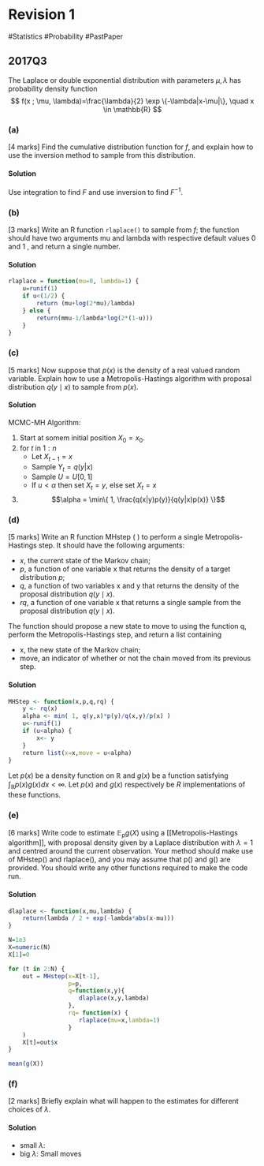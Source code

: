 # Revision 1
#Statistics #Probability #PastPaper 

## 2017Q3
The Laplace or double exponential distribution with parameters $\mu, \lambda$ has probability density function
$$
f(x ; \mu, \lambda)=\frac{\lambda}{2} \exp \{-\lambda|x-\mu|\}, \quad x \in \mathbb{R}
$$
### (a)
[4 marks] Find the cumulative distribution function for $f$, and explain how to use the inversion method to sample from this distribution.

#### Solution
Use integration to find $F$ and use inversion to find $F^{-1}$.

### (b)
[3 marks] Write an $\mathrm{R}$ function `rlaplace()` to sample from $f$; the function should have two arguments mu and lambda with respective default values 0 and 1 , and return a single number.

#### Solution
```R
rlaplace = function(mu=0, lambda=1) {
	u=runif(1)
	if u<(1/2) {
		return (mu+log(2*mu)/lambda)
	} else {
		return(mmu-1/lambda*log(2*(1-u)))
	}
}
```

### (c)
[5 marks] Now suppose that $p(x)$ is the density of a real valued random variable. Explain how to use a Metropolis-Hastings algorithm with proposal distribution $q(y \mid x)$ to sample from $p(x)$.

#### Solution
MCMC-MH Algorithm:
1) Start at somem initial position $X_0=x_0$.
2) for $t$ in $1:n$
	- Let $X_{t-1}=x$
	- Sample $Y_t=q(y|x)$
	- Sample $U=U[0,1]$
	- If $u<\alpha$ then set $X_t=y$, else set $X_t=x$
3) $$\alpha = \min\{  1, \frac{q(x|y)p(y)}{q(y|x)p(x)} \}$$

### (d)
[5 marks] Write an $\mathrm{R}$ function MHstep ( ) to perform a single Metropolis-Hastings step. It should have the following arguments:
- $x$, the current state of the Markov chain;
- $p$, a function of one variable $\mathrm{x}$ that returns the density of a target distribution $p$;
- $q$, a function of two variables $\mathrm{x}$ and $\mathrm{y}$ that returns the density of the proposal distribution $q(y \mid x)$.
- $rq$, a function of one variable $\mathrm{x}$ that returns a single sample from the proposal distribution $q(y \mid x)$.

The function should propose a new state to move to using the function q, perform the Metropolis-Hastings step, and return a list containing
- x, the new state of the Markov chain;
- move, an indicator of whether or not the chain moved from its previous step.

#### Solution
```R
MHStep <- function(x,p,q,rq) {
	y <- rq(x)
	alpha <- min( 1, q(y,x)*p(y)/q(x,y)/p(x) )
	u<-runif(1)
	if (u<alpha) {
		x<- y
	}
	return list(x=x,move = u<alpha)
}
```



Let $p(x)$ be a density function on $\mathbb{R}$ and $g(x)$ be a function satisfying $\int_{\mathbb{R}} p(x) g(x) d x<\infty$. Let $p(x)$ and $g(x)$ respectively be $R$ implementations of these functions.
### (e)
[6 marks] Write code to estimate $\mathbb{E}_{p} g(X)$ using a [[Metropolis-Hastings algorithm]], with proposal density given by a Laplace distribution with $\lambda=1$ and centred around the current observation. Your method should make use of MHstep() and rlaplace(), and you may assume that $\mathrm{p}()$ and $\mathrm{g}()$ are provided. You should write any other functions required to make the code run.
#### Solution
```R
dlaplace <- function(x,mu,lambda) {
	return(lambda / 2 + exp(-lambda*abs(x-mu)))
}

N=1e3
X=numeric(N)
X[1]=0

for (t in 2:N) {
	out = MHstep(x=X[t-1], 
				 p=p,
				 q=function(x,y){ 
				 	dlaplace(x,y,lambda)	 
				 },
				 rq= function(x) {
				 	rlaplace(mu=x,lambda=1)
				 }
	)
	X[t]=out$x
}

mean(g(X))
```


### (f)
[2 marks] Briefly explain what will happen to the estimates for different choices of $\lambda$.

#### Solution
- small $\lambda$: 
- big $\lambda$: Small moves